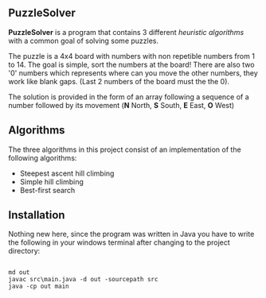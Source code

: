 <h2><strong>PuzzleSolver</strong></h2>
<p> <strong>PuzzleSolver</strong> is a program that contains 3 different <i>heuristic algorithms</i> with a common goal of solving some puzzles.
</p>
<p> The puzzle is a 4x4 board with numbers with non repetible numbers from 1 to 14. The goal is simple, sort the numbers at the board! There are also two '0' numbers which represents where can you move the other numbers, they work like blank gaps. (Last 2 numbers of the board must the the 0).
</p>
<p> The solution is provided in the form of an array following a sequence of a number followed by its movement (<strong>N</strong> North, <strong>S</strong> South, <strong>E</strong> East, <strong>O</strong> West)
</p>
<h2><strong>Algorithms</strong></h2>
<p> The three algorithms in this project consist of an implementation of the following algorithms: </p>
<ul>
  <li>Steepest ascent hill climbing</li>
     <li>Simple hill climbing</li>
        <li>Best-first search</li>
</ul>
<h2><strong>Installation</strong></h2>
<p> Nothing new here, since the program was written in Java you have to write the following in your windows terminal after changing to the project directory:
</p>
<pre>
<code>
md out
javac src\main.java -d out -sourcepath src
java -cp out main
</code>
</pre>
